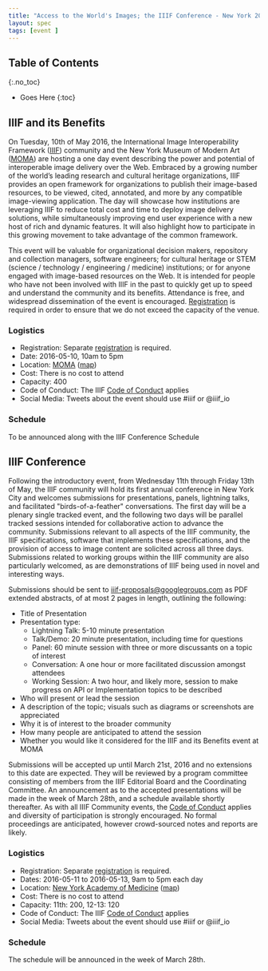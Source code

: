 ```yaml
---
title: "Access to the World's Images; the IIIF Conference - New York 2015"
layout: spec
tags: [event ]
---
```


## Table of Contents
{:.no_toc}

* Goes Here
{:toc}

## IIIF and its Benefits

On Tuesday, 10th of May 2016, the International Image Interoperability Framework ([IIIF][home-page]) community and the New York Museum of Modern Art ([MOMA][moma]) are hosting a one day event describing the power and potential of interoperable image delivery over the Web. Embraced by a growing number of the world’s leading research and cultural heritage organizations, IIIF provides an open framework for organizations to publish their image-based resources, to be viewed, cited, annotated, and more by any compatible image-viewing application. The day will showcase how institutions are leveraging IIIF to reduce total cost and time to deploy image delivery solutions, while simultaneously improving end user experience with a new host of rich and dynamic features. It will also highlight how to participate in this growing movement to take advantage of the common framework.

This event will be valuable for organizational decision makers, repository and collection managers, software engineers; for cultural heritage or STEM (science / technology /  engineering / medicine) institutions; or for anyone engaged with image-based resources on the Web.  It is intended for people who have not been involved with IIIF in the past to quickly get up to speed and understand the community and its benefits. Attendance is free, and widespread dissemination of the event is encouraged. [Registration][eventbrite] is required in order to ensure that we do not exceed the capacity of the venue. 

### Logistics

* Registration: Separate [registration][eventbrite] is required.
* Date: 2016-05-10, 10am to 5pm
* Location:  [MOMA][moma] ([map][moma-map])
* Cost: There is no cost to attend
* Capacity: 400
* Code of Conduct: The IIIF [Code of Conduct][conduct] applies
* Social Media: Tweets about the event should use #iiif or @iiif_io

### Schedule

To be announced along with the IIIF Conference Schedule


## IIIF Conference

Following the introductory event, from Wednesday 11th through Friday 13th of May, the IIIF community will hold its first annual conference in New York City and welcomes submissions for presentations, panels, lightning talks, and facilitated "birds-of-a-feather" conversations.   The first day will be a plenary single tracked event, and the following two days will be parallel tracked sessions intended for collaborative action to advance the community. Submissions relevant to all aspects of the IIIF community, the IIIF specifications, software that implements these specifications, and the provision of access to image content are solicited across all three days. Submissions related to working groups within the IIIF community are also particularly welcomed, as are demonstrations of IIIF being used in novel and interesting ways. 

Submissions should be sent to [iiif-proposals@googlegroups.com][proposals] as PDF extended abstracts, of at most 2 pages in length, outlining the following:

* Title of Presentation
* Presentation type: 
  * Lightning Talk: 5-10 minute presentation
  * Talk/Demo: 20 minute presentation, including time for questions
  * Panel: 60 minute session with three or more discussants on a topic of interest
  * Conversation: A one hour or more facilitated discussion amongst attendees
  * Working Session: A two hour, and likely more, session to make progress on API or Implementation topics to be described 
* Who will present or lead the session
* A description of the topic; visuals such as diagrams or screenshots are appreciated
* Why it is of interest to the broader community 
* How many people are anticipated to attend the session
* Whether you would like it considered for the IIIF and its Benefits event at MOMA

Submissions will be accepted up until March 21st, 2016 and no extensions to this date are expected.  They will be reviewed by a program committee consisting of members from the IIIF Editorial Board and the Coordinating Committee. An announcement as to the accepted presentations will be made in the week of March 28th, and a schedule available shortly thereafter. As with all IIIF Community events, the [Code of Conduct][conduct] applies and diversity of participation is strongly encouraged. No formal proceedings are anticipated, however crowd-sourced notes and reports are likely.

### Logistics

* Registration: Separate [registration][eventbrite-conf ] is required.
* Dates: 2016-05-11 to 2016-05-13, 9am to 5pm each day
* Location:  [New York Academy of Medicine][nyam] ([map][nyam-map])
* Cost: There is no cost to attend
* Capacity: 11th: 200, 12-13: 120
* Code of Conduct: The IIIF [Code of Conduct][conduct] applies
* Social Media: Tweets about the event should use #iiif or @iiif_io


### Schedule

The schedule will be announced in the week of March 28th.


[home-page]: http://iiif.io/
[eventbrite]: http://iiif-benefits-nyc-2016.eventbrite.com/
[eventbrite-conf]: http://iiif-conference-nyc-2016.eventbrite.com/
[conduct]: /event/conduct/
[iiif-c]: http://iiif.io/news/2015/06/17/iiif-consortium/
[tech-details]: http://iiif.io/technical-details/
[proposals]: iiif-proposals@googlegroups.com
[moma]: http://www.moma.org/
[moma-map]: https://goo.gl/maps/9wFHb2ZzVE72
[nyam]: http://www.nyam.org/
[nyam-map]: https://goo.gl/maps/ffTbs7UmjN42

